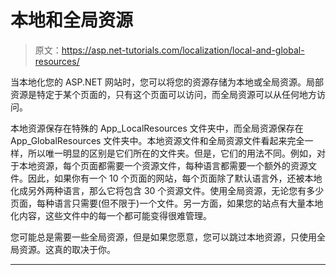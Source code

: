 # 本地和全局资源

> 原文：<https://asp.net-tutorials.com/localization/local-and-global-resources/>

当本地化您的 ASP.NET 网站时，您可以将您的资源存储为本地或全局资源。局部资源是特定于某个页面的，只有这个页面可以访问，而全局资源可以从任何地方访问。

本地资源保存在特殊的 App_LocalResources 文件夹中，而全局资源保存在 App_GlobalResources 文件夹中。本地资源文件和全局资源文件看起来完全一样，所以唯一明显的区别是它们所在的文件夹。但是，它们的用法不同。例如，对于本地资源，每个页面都需要一个资源文件，每种语言都需要一个额外的资源文件。因此，如果你有一个 10 个页面的网站，每个页面除了默认语言外，还被本地化成另外两种语言，那么它将包含 30 个资源文件。使用全局资源，无论您有多少页面，每种语言只需要(但不限于)一个文件。另一方面，如果您的站点有大量本地化内容，这些文件中的每一个都可能变得很难管理。

您可能总是需要一些全局资源，但是如果您愿意，您可以跳过本地资源，只使用全局资源。这真的取决于你。

* * *